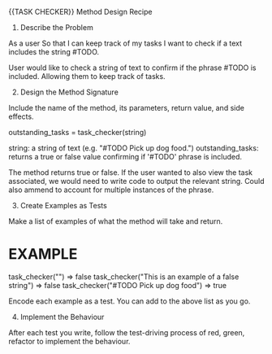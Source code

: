 {{TASK CHECKER}} Method Design Recipe

1. Describe the Problem

As a user
So that I can keep track of my tasks
I want to check if a text includes the string #TODO.

User would like to check a string of text to confirm if the phrase #TODO is included. Allowing them to keep track of tasks.

2. Design the Method Signature

Include the name of the method, its parameters, return value, and side effects.


outstanding_tasks = task_checker(string)

string: a string of text (e.g. "#TODO Pick up dog food.")
outstanding_tasks: returns a true or false value confirming if '#TODO' phrase is included.

The method returns true or false. If the user wanted to also view the task associated, we would need to write code to output the relevant string. Could also ammend to account for multiple instances of the phrase.

3. Create Examples as Tests

Make a list of examples of what the method will take and return.

# EXAMPLE

task_checker("") => false
task_checker("This is an example of a false string") => false
task_checker("#TODO Pick up dog food") => true


Encode each example as a test. You can add to the above list as you go.

4. Implement the Behaviour

After each test you write, follow the test-driving process of red, green, refactor to implement the behaviour.